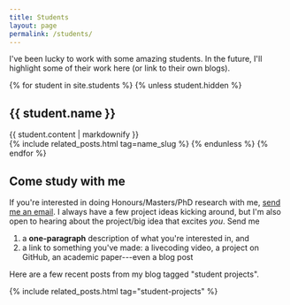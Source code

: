 ```yaml
---
title: Students
layout: page
permalink: /students/
---
```


I've been lucky to work with some amazing students. In the future, I'll
highlight some of their work here (or link to their own blogs).

{% for student in site.students %}
{% unless student.hidden %}
<h2>{{ student.name }}</h2>
<article class="post-content">
{{ student.content | markdownify }}
</article>
{% include related_posts.html tag=name_slug %}
{% endunless %}
{% endfor %}

## Come study with me

If you're interested in doing Honours/Masters/PhD research with me, [send me an
email](mailto:ben.swift@anu.edu.au). I always have a few project ideas kicking
around, but I'm also open to hearing about the project/big idea that excites
*you*. Send me

1. a **one-paragraph** description of what you're interested in, and
2. a link to something you've made: a livecoding video, a project on GitHub, an
   academic paper---even a blog post

Here are a few recent posts from my blog tagged "student projects".

{% include related_posts.html tag="student-projects" %}
